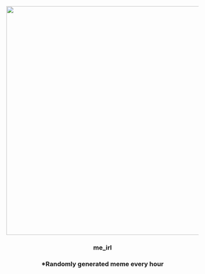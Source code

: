 <p align="center">
        <img src="https://i.redd.it/03j4zzu9jf691.gif" width="600" height="600">
        </p>
        <h3 align="center">me_irl</h3>
        <h3 align="center">*Randomly generated meme every hour</h3>
    